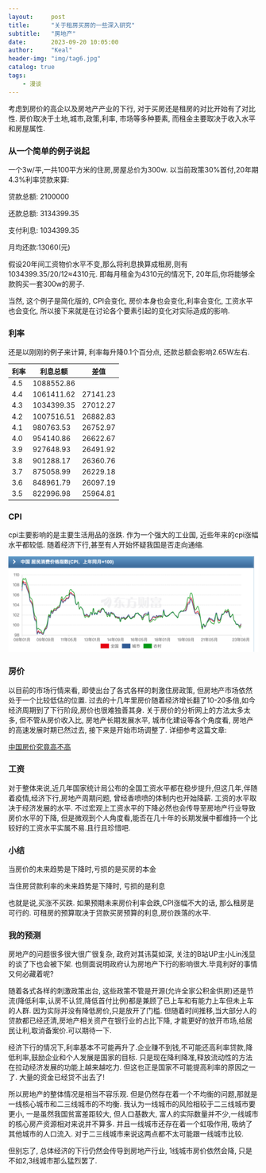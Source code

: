 ```yaml
---
layout:     post
title:      "关于租房买房的一些深入研究"
subtitle:   "房地产"
date:       2023-09-20 10:05:00
author:     "Keal"
header-img: "img/tag6.jpg"
catalog: true
tags:
    - 漫谈
---
```


考虑到房价的高企以及房地产产业的下行, 对于买房还是租房的对比开始有了对比性. 房价取决于土地,城市,政策,利率, 市场等多种要素, 而租金主要取决于收入水平和房屋属性.

### 从一个简单的例子说起

一个3w/平,一共100平方米的住房,房屋总价为300w. 以当前政策30%首付,20年期4.3%利率贷款来算:

贷款总额: 2100000

还款总额: 3134399.35

支付利息: 1034399.35

月均还款:13060(元)

假设20年间工资物价水平不变,那么将利息换算成租房,则有1034399.35/20/12≈4310元. 即每月租金为4310元的情况下, 20年后,你将能够全款购买一套300w的房子.

当然, 这个例子是简化版的, CPI会变化, 房价本身也会变化,利率会变化, 工资水平也会变化, 所以接下来就是在讨论各个要素引起的变化对实际造成的影响.

### 利率

还是以刚刚的例子来计算, 利率每升降0.1个百分点, 还款总额会影响2.65W左右.

| 利率 | 利息总额   | 差值     |
| ---- | ---------- | -------- |
| 4.5  | 1088552.86 |          |
| 4.4  | 1061411.62 | 27141.23 |
| 4.3  | 1034399.35 | 27012.27 |
| 4.2  | 1007516.51 | 26882.83 |
| 4.1  | 980763.53  | 26752.97 |
| 4.0  | 954140.86  | 26622.67 |
| 3.9  | 927648.93  | 26491.92 |
| 3.8  | 901288.17  | 26360.76 |
| 3.7  | 875058.99  | 26229.18 |
| 3.6  | 848961.79  | 26097.19 |
| 3.5  | 822996.98  | 25964.81 |

### CPI

cpi主要影响的是主要生活用品的涨跌. 作为一个强大的工业国, 近些年来的cpi涨幅水平都较低. 随着经济下行,甚至有人开始怀疑我国是否走向通缩. 

<img src="https://raw.githubusercontent.com/kneed/typora_img_respository/main/typora/202309201128504.png" alt="image-20230920112751490" style="zoom:50%;" />

### 房价

以目前的市场行情来看, 即使出台了各式各样的刺激住房政策, 但房地产市场依然处于一个比较低估的位置. 过去的十几年里房价随着经济增长翻了10-20多倍,如今经济周期到了下行阶段,房价也很难独善其身. 关于房价的分析网上的方法太多太多, 但不管从房价收入比, 房地产长期发展水平, 城市化建设等各个角度看, 房地产的高速发展时期已然过去, 接下来是开始市场调整了.
详细参考这篇文章:

[中国房价究竟高不高](https://zhuanlan.zhihu.com/p/350206374)

### 工资

对于整体来说,近几年国家统计局公布的全国工资水平都在稳步提升,但这几年,伴随着疫情,经济下行,房地产周期问题, 曾经香喷喷的体制内也开始降薪. 工资的水平取决于经济发展的水平. 不过宏观上工资水平的下降必然也会传导至房地产行业导致房价水平的下降, 但是微观到个人角度看,能否在几十年的长期发展中都维持一个比较好的工资水平实属不易.且行且珍惜吧.

### 小结

当房价的未来趋势是下降时,亏损的是买房的本金

当住房贷款利率的未来趋势是下降时, 亏损的是利息

也就是说,买涨不买跌. 如果预期未来房价利率会跌,CPI涨幅不大的话, 那么租房是可行的. 可租房的预算取决于贷款买房预算的利息,房价跌落的水平.

### 我的预测

房地产的问题很多很大很广很复杂, 政府对其讳莫如深, 关注的B站UP主小Lin浅显的谈了下也会被下架. 也侧面说明政府认为房地产下行的影响很大.毕竟利好的事情又何必藏着呢?

随着各式各样的刺激政策出台, 这些政策不管是开源(允许全家公积金供房)还是节流(降低利率,认房不认贷,降低首付比例)都是兼顾了已上车和有能力上车但未上车的人群. 因为实际并没有降低房价,只是放开了门槛. 但随着时间推移,当大部分人的贷款都已经还清,房地产相关资产在银行业的占比下降, 才能更好的放开市场,给居民让利,取消备案价.可以期待一下.

经济下行的情况下,利率基本不可能再升了.企业赚不到钱,不可能还高利率贷款,降低利率,鼓励企业和个人发展是国家的目标. 只是现在降利降准,释放流动性的方法在拉动经济发展的功能上越来越吃力. 但这也正是国家不可能提高利率的原因之一了. 大量的资金已经贷不出去了!

所以房地产的整体情况是相当不容乐观. 但是仍然存在着一个不均衡的问题,那就是一线核心城市和二三线城市的不均衡. 我认为一线城市的风险相较于二三线城市要更小, 一是虽然我国贫富差距较大, 但人口基数大, 富人的实际数量并不少,一线城市的核心房产资源相对来说并不算多. 并且一线城市还存在着一个虹吸作用, 吸纳了其他城市的人口流入. 对于二三线城市来说这两点都不太可能跟一线城市比较. 

但别忘了, 总体经济的下行仍然会传导到房地产行业, 1线城市房价依然会降, 只是不如2,3线城市那么猛烈罢了.


